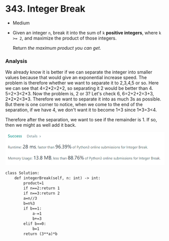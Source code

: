 # 343. Integer Break

* Medium
*   Given an integer `n`, break it into the sum of `k` **positive integers**, where `k >= 2`, and maximize the product of those integers.

    Return _the maximum product you can get_.

### Analysis&#x20;

We already know it is better if we can separate the integer into smaller values because that would give an exponential increase speed. The problem is therefore whether we want to separate it to 2,3,4,5 or so. Here we can see that 4=2\*2=2+2, so separating it 2 would be better than 4. 5=2+3<2\*3. Now the problem is, 2 or 3? Let's check 6, 6=2+2+2=3+3, 2\*2\*2<3\*3. Therefore we want to separate it into as much 3s as possible. But there is one corner to notice, when we come to the end of the separation, if we have 4, we don't want it to become 1+3 since 1\*3=3<4.&#x20;

Therefore after the separation, we want to see if the remainder is 1. If so, then we might as well add it back.&#x20;

![](<../../.gitbook/assets/image (22) (1) (1) (1) (1).png>)

```
class Solution:
    def integerBreak(self, n: int) -> int:
        product=1
        if n==2:return 1
        if n==3:return 2
        a=n//3
        b=n%3
        if b==1:
            a-=1
            b+=3
        elif b==0:
            b=1
        return (3**a)*b
```
